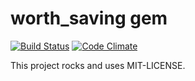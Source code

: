 # worth_saving gem

[![Build Status](https://secure.travis-ci.org/johnnylaw/worth_saving.png)](http://travis-ci.org/johnnylaw/worth_saving)
[![Code Climate](https://codeclimate.com/github/johnnylaw/worth_saving.png)](https://codeclimate.com/github/johnnylaw/worth_saving)

This project rocks and uses MIT-LICENSE.